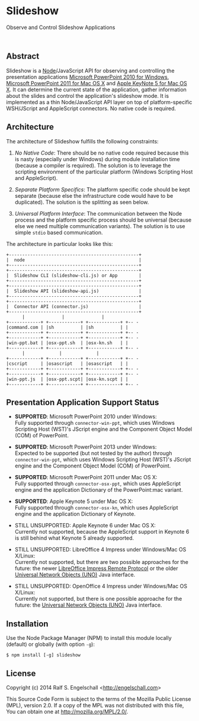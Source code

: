 
Slideshow
=========

Observe and Control Slideshow Applications

<p/>
<img src="https://nodei.co/npm/slideshow.png?downloads=true&stars=true" alt=""/>

<p/>
<img src="https://david-dm.org/rse/slideshow.png" alt=""/>

Abstract
--------

Slideshow is a [Node](http://nodejs.org/)/JavaScript API for observing and controlling
the presentation applications
[Microsoft PowerPoint 2010 for Windows](http://office.microsoft.com/en-us/powerpoint/),
[Microsoft PowerPoint 2011 for Mac OS X](http://www.microsoft.com/mac/powerpoint) and
[Apple KeyNote 5 for Mac OS X](http://www.apple.com/mac/keynote/).
It can determine the current state of the application, gather information
about the slides and control the application's slideshow mode.
It is implemented as a thin Node/JavaScript API layer on
top of platform-specific WSH/JScript and AppleScript connectors.
No native code is required.

Architecture
------------

The architecture of Slideshow fulfills the following constraints:

1. *No Native Code*: There should be no native code required because
   this is nasty (especially under Windows) during module installation
   time (because a compiler is required). The solution is to leverage
   the scripting environment of the particular platform (Windows
   Scripting Host and AppleScript).

2. *Separate Platform Specifics*: The platform specific code should be kept separate
   (because else the infrastructure code would have to be duplicated).
   The solution is the splitting as seen below.

3. *Universal Platform Interface*: The communication between the Node process and the
   platform specific process should be universal
   (because else we need multiple communication variants).
   The solution is to use simple `stdio` based communication.

The architecture in particular looks like this:

    +-------------------------------------------------+
    |  node                                           |
    +-------------------------------------------------+
    +-------------------------------------------------+
    |  Slideshow CLI (slideshow-cli.js) or App        |
    +-------------------------------------------------+
    +-------------------------------------------------+
    |  Slideshow API (slideshow-api.js)               |
    +-------------------------------------------------+
    +-------------------------------------------------+
    |  Connector API (connector.js)                   |
    +-------------------------------------------------+
          |              |              |
    +------------+ +------------+ +------------+ +-- -
    |command.com | |sh          | |sh          | |
    +------------+ +------------+ +------------+ +-- -
    +------------+ +------------+ +------------+ +-- -
    |win-ppt.bat | |osx-ppt.sh  | |osx-kn.sh   | |
    +------------+ +------------+ +------------+ +-- -
          |             |             |
    +------------+ +------------+ +------------+ +-- -
    |cscript     | |osascript   | |osascript   | |
    +------------+ +------------+ +------------+ +-- -
    +------------+ +------------+ +------------+ +-- -
    |win-ppt.js  | |osx-ppt.scpt| |osx-kn.scpt | |
    +------------+ +------------+ +------------+ +-- -

Presentation Application Support Status
---------------------------------------

- **SUPPORTED**: Microsoft PowerPoint 2010 under Windows:<br/>
  Fully supported through `connector-win-ppt`, which uses
  Windows Scripting Host (WST)'s JScript engine and the
  Component Object Model (COM) of PowerPoint.

- **SUPPORTED**: Microsoft PowerPoint 2013 under Windows:<br/>
  Expected to be supported (but not tested by the author) through
  `connector-win-ppt`, which uses Windows Scripting Host (WST)'s JScript
  engine and the Component Object Model (COM) of PowerPoint.

- **SUPPORTED**: Microsoft PowerPoint 2011 under Mac OS X:<br/>
  Fully supported through `connector-osx-ppt`, which uses AppleScript
  engine and the application Dictionary of the PowerPoint:mac variant.

- **SUPPORTED**: Apple Keynote 5 under Mac OS X:<br/>
  Fully supported through `connector-osx-kn`, which uses AppleScript
  engine and the application Dictionary of Keynote.

- STILL UNSUPPORTED: Apple Keynote 6 under Mac OS X:<br/>
  Currently not supported, because the AppleScript support in
  Keynote 6 is still behind what Keynote 5 already supported.

- STILL UNSUPPORTED: LibreOffice 4 Impress under Windows/Mac OS X/Linux:<br/>
  Currently not supported, but there are two possible
  approaches for the future: the newer [LibreOffice Impress Remote Protocol](http://cgit.freedesktop.org/libreoffice/core/tree/sd/README_REMOTE)
  or the older [Universal Network Objects (UNO)](https://wiki.openoffice.org/wiki/Uno) Java interface.

- STILL UNSUPPORTED: OpenOffice 4 Impress under Windows/Mac OS X/Linux:<br/>
  Currently not supported, but there is one possible
  approache for the future: the [Universal Network Objects (UNO)](https://wiki.openoffice.org/wiki/Uno) Java interface.

Installation
------------

Use the Node Package Manager (NPM) to install this module
locally (default) or globally (with option `-g`):

    $ npm install [-g] slideshow

License
-------

Copyright (c) 2014 Ralf S. Engelschall &lt;http://engelschall.com&gt;

This Source Code Form is subject to the terms of the Mozilla Public
License (MPL), version 2.0. If a copy of the MPL was not distributed
with this file, You can obtain one at http://mozilla.org/MPL/2.0/.

